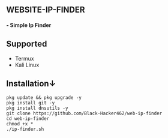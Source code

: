<h2>WEBSITE-IP-FINDER</h2>
  
<h4> - Simple Ip Finder </h4>
  
<h2>Supported</h2>

- Termux 
- Kali Linux

 <h2>Installation↓</h2>

```
pkg update && pkg upgrade -y
pkg install git -y
pkg install dnsutils -y
git clone https://github.com/Black-Hacker462/web-ip-finder
cd web-ip-finder
chmod +x *
./ip-finder.sh


```
